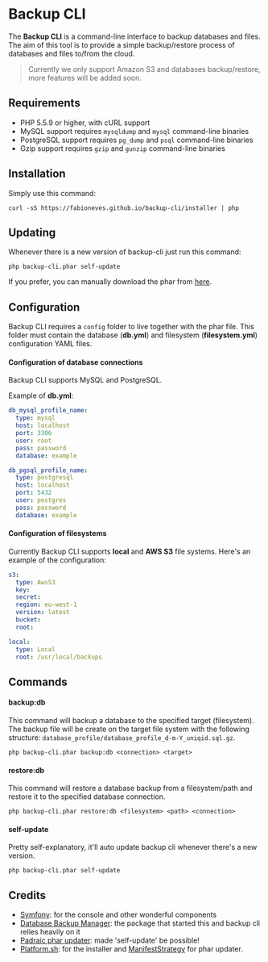 # Backup CLI

The **Backup CLI** is a command-line interface to backup databases and files. The aim of this tool is to provide a simple backup/restore process of databases and files to/from the cloud.

> Currently we only support Amazon S3 and databases backup/restore, more features will be added soon.

## Requirements

* PHP 5.5.9 or higher, with cURL support
* MySQL support requires `mysqldump` and `mysql` command-line binaries
* PostgreSQL support requires `pg_dump` and `psql` command-line binaries
* Gzip support requires `gzip` and `gunzip` command-line binaries

## Installation

Simply use this command:

    curl -sS https://fabioneves.github.io/backup-cli/installer | php

## Updating

Whenever there is a new version of backup-cli just run this command:

    php backup-cli.phar self-update

If you prefer, you can manually download the phar from [here](https://fabioneves.github.io/backup-cli/backup-cli.phar).

## Configuration

Backup CLI requires a `config` folder to live together with the phar file. This folder must contain the database (**db.yml**) and filesystem (**filesystem.yml**) configuration YAML files.

#### Configuration of database connections

Backup CLI supports MySQL and PostgreSQL.

Example of **db.yml**:
```yaml
db_mysql_profile_name:
  type: mysql
  host: localhost
  port: 3306
  user: root
  pass: password
  database: example

db_pgsql_profile_name:
  type: postgresql
  host: localhost
  port: 5432
  user: postgres
  pass: password
  database: example
```

#### Configuration of filesystems

Currently Backup CLI supports **local** and **AWS S3** file systems. Here's an example of the configuration:

```yaml
s3:
  type: AwsS3
  key:
  secret:
  region: eu-west-1
  version: latest
  bucket:
  root:

local:
  type: Local
  root: /usr/local/backups
```

## Commands

#### backup:db

This command will backup a database to the specified target (filesystem). The backup file will be create on the target file system with the following structure: `database_profile/database_profile_d-m-Y_uniqid.sql.gz`.

    php backup-cli.phar backup:db <connection> <target>

#### restore:db

This command will restore a database backup from a filesystem/path and restore it to the specified database connection.

    php backup-cli.phar restore:db <filesystem> <path> <connection>

#### self-update

Pretty self-explanatory, it'll auto update backup cli whenever there's a new version.

    php backup-cli.phar self-update

## Credits

* [Symfony](http://symfony.com): for the console and other wonderful components
* [Database Backup Manager](https://github.com/backup-manager/backup-manager): the package that started this and backup cli relies heavily on it
* [Padraic phar updater](https://github.com/padraic/phar-updater): made 'self-update' be possible!
* [Platform.sh](https://platform.sh): for the installer and [ManifestStrategy](https://github.com/pjcdawkins/platformsh-cli/blob/replace-phar-update/src/SelfUpdate/ManifestStrategy.php) for phar updater.
